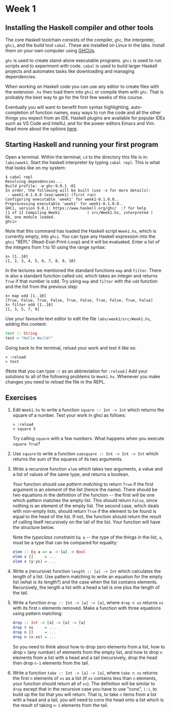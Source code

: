 # Week 1

## Installing the Haskell compiler and other tools

The core Haskell toolchain consists of the compiler, `ghc`, the
interpreter, `ghci`, and the build tool `cabal`.  These are installed on
Linux in the labs. Install them on your own computer using
[GHCUp](https://www.haskell.org/ghcup/).

`ghc` is used to create stand-alone executable programs. `ghci` is
used to run scripts and to experiment with code. `cabal` is used to
build larger Haskell projects and automates tasks like downloading and
managing dependencies. 

When working on Haskell code you can use any editor to create files
with the extension `.hs` then load them into `ghci` or compile them
with `ghc`. That is probably the best way to go for the first few
weeks of this course. 

Eventually you will want to benefit from syntax highlighting,
auto-completion of function names, easy ways to run the code and all
the other things you expect from an IDE. Haskell plugins are available
for popular IDEs such as VS Code and IntelliJ, and for the power
editors Emacs and Vim. Read more about the options
[here](https://wiki.haskell.org/IDEs).

## Starting Haskell and running your first program

Open a terminal. Within the terminal, `cd` to the directory this file is 
in: `labs/week1`. Start the haskell interpreter by typing
`cabal repl`. This is what that looks like on my system:

```
$ cabal repl
Resolving dependencies...
Build profile: -w ghc-9.0.1 -O1
In order, the following will be built (use -v for more details):
 - week1-0.1.0.0 (exe:week1) (first run)
Configuring executable 'week1' for week1-0.1.0.0..
Preprocessing executable 'week1' for week1-0.1.0.0..
GHCi, version 9.0.1: https://www.haskell.org/ghc/  :? for help
[1 of 1] Compiling Week1            ( src/Week1.hs, interpreted )
Ok, one module loaded.
ghci> 
```

Note that this command has loaded the Haskell script `Week1.hs`, which
is currently empty, into `ghci`.  You can type any Haskell expression
into the `ghci` "REPL" (Read-Eval-Print-Loop) and it will be
evaluated.  Enter a list of the integers from 1 to 10 using the range
syntax:

```
λ> [1..10]
[1, 2, 3, 4, 5, 6, 7, 8, 9, 10]
```

In the lectures we mentioned the standard functions `map` and `filter`. There is also a standard
function called `odd`, which takes an integer and returns `True` if that number is odd. Try using
`map` and `filter` with the `odd` function and the list from the previous step:

```
λ> map odd [1..10]
[True, False, True, False, True, False, True, False, True, False]
λ> filter odd [1..10]
[1, 3, 5, 7, 9]
```

Use your favourite text editor to edit the file
`labs/week1/src/Week1.hs`, adding this content:

```haskell
test :: String
test = "Hello World!"
```
Going back to the terminal, reload your work and test it like so:
```
> :reload
> test
```

(Note that you can type `:r` as an abbreviation for `:reload`.) Add
your solutions to all of the following problems to
`Week1.hs`. Whenever you make changes you need to reload the file in
the REPL.

## Exercises

1. Edit `Week1.hs` to write a function `square :: Int -> Int` which returns the square
of a number. Test your work in ghci as follows:

   ```
   > :reload 
   > square 5
   ```

   Try calling `square` with a few numbers. What happens when you execute `square True`?

2. Use `square` to write a function `sumsquare :: Int -> Int -> Int` which
returns the sum of the squares of its two arguments.

3. Write a recursive function `elem` which takes two arguments, a
value and a list of values of the same type, and returns a
boolean.

   Your function should use
*pattern matching* to return `True` if the first argument is an *element* of
the list (hence the name). There should be two equations in the definition of the function --
the first will be one which pattern matches the empty list. This should return `False`, since nothing
is an element of the empty list. The second case, which
deals with non-empty lists, should return `True` if the element to be
found is equal to the head of the list. If not, the function should return
the result of calling itself recursively on the tail of the list. Your function
will have the structure below. 

   Note the *typeclass constraint* `Eq a` -- the type of the things in
the list, `a`, must be a type that can be compared for equality:

   ```haskell
   elem :: Eq a => a -> [a] -> Bool
   elem x []     = ...
   elem x (y:ys) = ...
   ```

4. Write a (recursive) function `length :: [a] -> Int` which
calculates the length of a list. Use pattern matching to write an
equation for the empty list (what is its length?) and the case when
the list contains elements. Recursively, the length a list with a head
a tail is one plus the length of the tail.

5. Write a function `drop :: Int -> [a] -> [a]`, where `drop n xs`
   returns `xs` with its first `n` elements removed. Make a function
   with three equations using pattern matching:
   
   ```haskell
   drop :: Int -> [a] -> [a] -> [a]
   drop 0 xs     = ...
   drop n []     = ...
   drop n (x:xs) = ...
   ```

   So you need to think about how to drop zero elements from a list, how
to drop `n` (any number) of elements from the empty list, and how to drop `n`
elements from a list with a head and a tail (recursively, drop the head then
drop `n-1` elements from the tail.

6. Write a function `take :: Int -> [a] -> [a]`, where `take n xs`
returns the first `n` elements of `xs` as a list (if `xs` contains
less than `n` elements, your function should return all of `xs`). The
definition will be similar to `drop` except that in the recursive
case you have to use "cons", `(:)`, to build up the list that you will return. That
is, to take `n` items from a list with a head and a tail, you will need to cons the head
onto a list which is the result of taking `n-1` elements from the tail.
